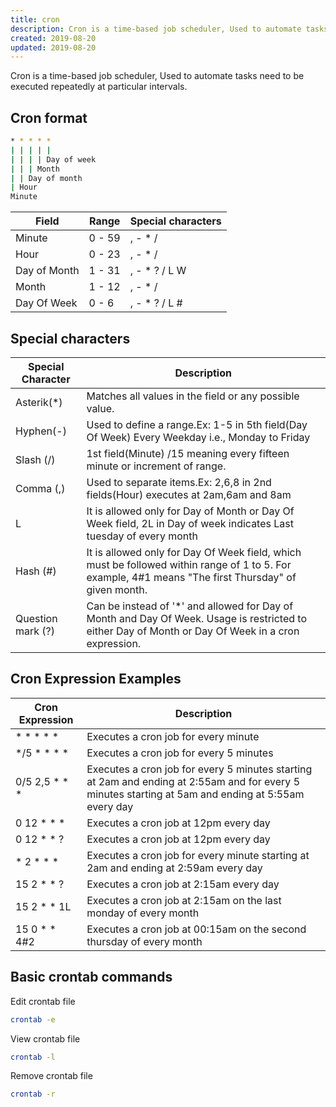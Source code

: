 ```yaml
---
title: cron
description: Cron is a time-based job scheduler, Used to automate tasks need to be executed repeatedly at particular intervals.
created: 2019-08-20
updated: 2019-08-20
---
```


Cron is a time-based job scheduler, Used to automate tasks need to be executed repeatedly at particular intervals.


## Cron format
```sh
* * * * *
| | | | |
| | | | Day of week
| | | Month
| | Day of month
| Hour
Minute
```

|Field|Range|Special characters
|------|-----|-----|
|Minute|0 - 59|, - * /|
|Hour|0 - 23|, - * /|
|Day of Month|1 - 31|, - * ? / L W|
|Month|1 - 12|, - * /|
|Day Of Week|0 - 6|, - * ? / L #|

## Special characters 

|Special Character|Description|
|------|-----|
|Asterik(*)| Matches all values in the field or any possible value.|
|Hyphen(-)|Used to define a range.Ex: 1-5 in 5th field(Day Of Week) Every Weekday i.e., Monday to Friday|
|Slash (/)|1st field(Minute) /15 meaning every fifteen minute or increment of range.|
|Comma (,)| Used to separate items.Ex: 2,6,8 in 2nd fields(Hour) executes at 2am,6am and 8am|
|L|It is allowed only for Day of Month or Day Of Week field, 2L in Day of week indicates Last tuesday of every month|
|Hash (#)|It is allowed only for Day Of Week field, which must be followed within range of 1 to 5. For example, 4#1 means "The first Thursday" of given month.|
|Question mark (?)|Can be instead of '*' and allowed for Day of Month and Day Of Week. Usage is restricted to either Day of Month or Day Of Week in a cron expression.|


## Cron Expression Examples

|Cron Expression|Description|
|------|-----|
|* * * * *|Executes a cron job for every minute|
|*/5 * * * *|Executes a cron job for every 5 minutes|
|0/5 2,5 * * *|Executes a cron job for every 5 minutes starting at 2am and ending at 2:55am and for every 5 minutes starting at 5am and ending at 5:55am every day|
|0 12 * * *|Executes a cron job at 12pm every day|
|0 12 * * ?|Executes a cron job at 12pm every day|
|* 2 * * *|Executes a cron job for every minute starting at 2am and ending at 2:59am every day|
|15 2 * * ?|Executes a cron job at 2:15am every day|
|15 2 * * 1L|Executes a cron job at 2:15am on the last monday of every month|
|15 0 * * 4#2|Executes a cron job at 00:15am on the second thursday of every month|


## Basic crontab commands

Edit crontab file
```sh
crontab -e
```
View crontab file
```sh
crontab -l
```
Remove crontab file
```sh
crontab -r
```
